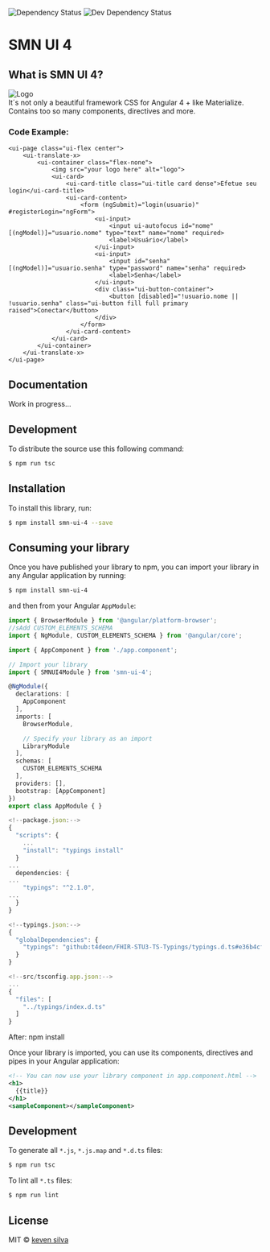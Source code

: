 <img src="https://david-dm.org/smn-official/smn-ui-4.svg" alt="Dependency Status"></a>
<img src="https://david-dm.org/smn-official/smn-ui-4/dev-status.svg" alt="Dev Dependency Status">   
# SMN UI 4

## What is SMN UI 4?

![Logo](http://i.imgur.com/ivOg3Us.jpg "Exemplo UI")  
It´s not only a beautiful framework CSS for Angular 4 + like Materialize.  
Contains too so many components, directives and more.  

### Code Example:
``` Example code to do this:  
<ui-page class="ui-flex center">
	<ui-translate-x>
		<ui-container class="flex-none">
			<img src="your logo here" alt="logo">
			<ui-card>
				<ui-card-title class="ui-title card dense">Efetue seu login</ui-card-title>
				<ui-card-content>
					<form (ngSubmit)="login(usuario)" #registerLogin="ngForm">
						<ui-input>
							<input ui-autofocus id="nome" [(ngModel)]="usuario.nome" type="text" name="nome" required>
							<label>Usuário</label>
						</ui-input>
						<ui-input>
							<input id="senha" [(ngModel)]="usuario.senha" type="password" name="senha" required>
							<label>Senha</label>
						</ui-input>
						<div class="ui-button-container">
							<button [disabled]="!usuario.nome || !usuario.senha" class="ui-button fill full primary raised">Conectar</button>
						</div>
					</form>
				</ui-card-content>
			</ui-card>
		</ui-container>
	</ui-translate-x>
</ui-page>
``` 

## Documentation

Work in progress...

## Development

To distribute the source use this following command:

```bash
$ npm run tsc
```

## Installation

To install this library, run:

```bash
$ npm install smn-ui-4 --save
```

## Consuming your library

Once you have published your library to npm, you can import your library in any Angular application by running:

```bash
$ npm install smn-ui-4
```

and then from your Angular `AppModule`:

```typescript
import { BrowserModule } from '@angular/platform-browser';
//sAdd CUSTOM_ELEMENTS_SCHEMA
import { NgModule, CUSTOM_ELEMENTS_SCHEMA } from '@angular/core';

import { AppComponent } from './app.component';

// Import your library
import { SMNUI4Module } from 'smn-ui-4';

@NgModule({
  declarations: [
    AppComponent
  ],
  imports: [
    BrowserModule,

    // Specify your library as an import
    LibraryModule
  ],
  schemas: [
    CUSTOM_ELEMENTS_SCHEMA
  ],
  providers: [],
  bootstrap: [AppComponent]
})
export class AppModule { }

<!--package.json:-->
{
  "scripts": {
    ...
    "install": "typings install"
  }
...
  dependencies: {
...
    "typings": "^2.1.0",
...
  }
}

<!--typings.json:-->
{
  "globalDependencies": {
    "typings": "github:t4deon/FHIR-STU3-TS-Typings/typings.d.ts#e36b4cf4bb07734b97ea8d14893f7747fd990438"
  }
}

<!--src/tsconfig.app.json:-->
...
{
  "files": [
    "../typings/index.d.ts"
  ]
}
```

After: npm install

Once your library is imported, you can use its components, directives and pipes in your Angular application:

```xml
<!-- You can now use your library component in app.component.html -->
<h1>
  {{title}}
</h1>
<sampleComponent></sampleComponent>
```

## Development

To generate all `*.js`, `*.js.map` and `*.d.ts` files:

```bash
$ npm run tsc
```

To lint all `*.ts` files:

```bash
$ npm run lint
```

## License

MIT © [keven silva](mailto:kevenx97ferreira@gmail.com)
